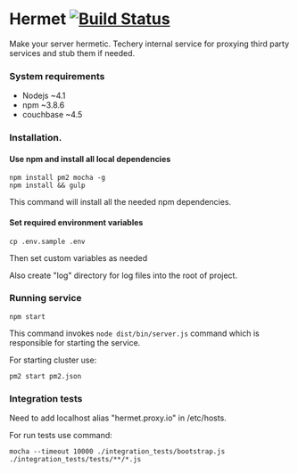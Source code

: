 # Hermet [![Build Status](https://travis-ci.org/techery/hermet.svg?branch=develop)](https://travis-ci.org/techery/hermet)
Make your server hermetic.
Techery internal service for proxying third party services and stub them if needed.
 
### System requirements
 
 * Nodejs ~4.1
 * npm    ~3.8.6
 * couchbase ~4.5
 

### Installation.

#### Use npm and install all local dependencies

```
npm install pm2 mocha -g 
npm install && gulp
```

This command will install all the needed npm dependencies.

#### Set required environment variables

```
cp .env.sample .env
```
Then set custom variables as needed

Also create "log" directory for log files into the root of project.

### Running service

```
npm start
```

This command invokes `node dist/bin/server.js` command which is responsible for starting the service.

For starting cluster use:

```
pm2 start pm2.json
```

### Integration tests

Need to add localhost alias "hermet.proxy.io" in /etc/hosts.

For run tests use command:

```
mocha --timeout 10000 ./integration_tests/bootstrap.js ./integration_tests/tests/**/*.js 
```
